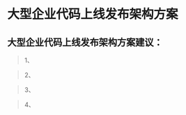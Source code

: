 大型企业代码上线发布架构方案
============================

大型企业代码上线发布架构方案建议：
---------------------------------
>1、

>2、

>3、

>4、

